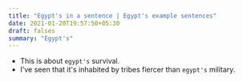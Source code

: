 ```yaml
---
title: "Egypt's in a sentence | Egypt's example sentences"
date: 2021-01-20T19:57:50+05:30
draft: falses
summary: "Egypt's"
---
```

- This is about `egypt's` survival.
- I've seen that it's inhabited by tribes fiercer than `egypt's` military.
                 
